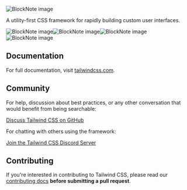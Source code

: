 ![BlockNote image](https://raw.githubusercontent.com/tailwindlabs/tailwindcss/HEAD/.github/logo-light.svg)

A utility-first CSS framework for rapidly building custom user interfaces.

![BlockNote image](https://camo.githubusercontent.com/537949e7452abca45b2676e796eb0951fc3daa7507527e8e2de6b7ce0b91e9bb/68747470733a2f2f696d672e736869656c64732e696f2f6769746875622f616374696f6e732f776f726b666c6f772f7374617475732f7461696c77696e646c6162732f7461696c77696e646373732f63692e796d6c3f6272616e63683d6e657874)![BlockNote image](https://camo.githubusercontent.com/49e47fd71578f80f269e19b1fc027c35197927d809239a7a5bd3d4e6bd1c4afd/68747470733a2f2f696d672e736869656c64732e696f2f6e706d2f64742f7461696c77696e646373732e737667)![BlockNote image](https://camo.githubusercontent.com/84859f7198466f9d755a318185cb819f153221d74e10030dcfcc79801f2160c0/68747470733a2f2f696d672e736869656c64732e696f2f6e706d2f762f7461696c77696e646373732e737667)![BlockNote image](https://camo.githubusercontent.com/5ef8047c46d877cc7349bd223fa0885619a050cf20663688478fb5b310c2a738/68747470733a2f2f696d672e736869656c64732e696f2f6e706d2f6c2f7461696c77696e646373732e737667)

## Documentation

For full documentation, visit [tailwindcss.com](http://tailwindcss.com).

## Community

For help, discussion about best practices, or any other conversation that would benefit from being searchable:

[Discuss Tailwind CSS on GitHub](https://github.com/tailwindcss/tailwindcss/discussions)

For chatting with others using the framework:

[Join the Tailwind CSS Discord Server](https://discord.gg/7NF8GNe)

## Contributing

If you're interested in contributing to Tailwind CSS, please read our [contributing docs](https://github.com/tailwindcss/tailwindcss/blob/next/.github/CONTRIBUTING.md) **before submitting a pull request**.



